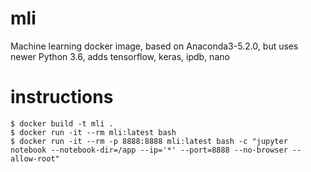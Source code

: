 # mli
Machine learning docker image, 
based on Anaconda3-5.2.0, but uses newer Python 3.6, adds tensorflow, keras, ipdb, nano

# instructions
```
$ docker build -t mli .
$ docker run -it --rm mli:latest bash
$ docker run -it --rm -p 8888:8888 mli:latest bash -c "jupyter notebook --notebook-dir=/app --ip='*' --port=8888 --no-browser --allow-root"
```

